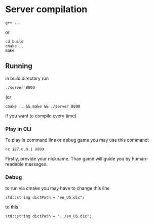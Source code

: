 # Server compilation

```g++ ...```

or

```
cd build
cmake ..
make
```

## Running

in build directory run

```./server 8000```

(or

```cmake .. && make && ./server 8000``` 

if you want to compile every time)

### Play in CLI

To play in command line or debug game you may use this command:

```nc 127.0.0.1 8080```

Firstly, provide your nickname. Than game will guide you by human-readable messages.

### Debug
to run via cmake you may have to change this line

```std::string dictPath = "en_US.dic";```

to this

```std::string dictPath = "../en_US.dic";```

